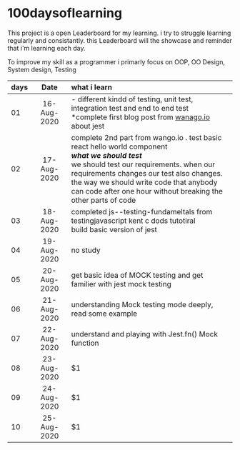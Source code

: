 # 100daysoflearning
This project is a open Leaderboard for my learning. i try to struggle learning regularly and consistantly. this Leaderboard will the showcase and reminder that i'm learning each day. 

To improve my skill as a programmer i primarly focus on OOP, OO Design, System design, Testing 



| days          | Date          | what i learn  |
| ------------- |:----------------:| :-----------|
| 01      | 16-Aug-2020   |  - different kindd of testing, unit test, integration test and end to end test <br> *complete first blog post from [wanago.io](http://wanago.io) about jest |
| 02      | 17-Aug-2020   | complete 2nd part from wango.io .  test basic react hello world component <br> ***what we should test*** <br>we should test our requirements. when our requirements changes our test also changes. <br>the way we should write code that anybody can code after one hour without breaking the other parts of code  |
| 03      | 18-Aug-2020   | completed js--testing-fundameltals from testingjavascript kent c dods tutotiral <br> build basic version of jest  |
| 04      | 19-Aug-2020   | no study|
| 05      | 20-Aug-2020   | get basic idea of MOCK testing and get familier with jest mock testing  |
| 06      | 21-Aug-2020   | understanding Mock testing mode deeply, read some example  |
| 07      | 22-Aug-2020   | understand and playing with Jest.fn() Mock function |
| 08      | 23-Aug-2020   |    $1 |
| 09      | 24-Aug-2020   |    $1 |
| 10      | 25-Aug-2020   |    $1 |
